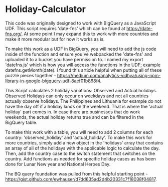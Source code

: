 # Holiday-Calculator

This code was originally designed to work with BigQuery as a JavaScript UDF. This script requires 'date-fns' which can be found at https://date-fns.org/. At some point I may expand this to work with more countries and make it more modular but for now it works as is.

To make this work as a UDF in BigQuery, you will need to add the js code inside of the function and ensure you've webpacked the 'date-fns' and uploaded it to a bucket you have permission to. I named my export 'datefns.js' which is how you will access the functions in the UDF; example datefns.getMonth(date). I found this article helpful when putting all of these puzzle pieces together - https://medium.com/analytics-vidhya/using-npm-library-in-google-bigquery-udf-8aef01b868f4.

This Script calculates 2 holiday variations: Observed and Actual holidays. Observed Holidays can only occur on weekdays and not all countries actually observe holidays. The Philippines and Lithuania for example do not have the day off if a holiday lands on the weekend. That is where the 'actual holiday' part comes in. In case there are businesses that do work weekends, the actual holiday returns true and can be filtered in the BigQuery table. 

To make this work with a table, you will need to add 2 columns for each country: 'observed_holiday' and 'actual_holiday'. To make this work for more countries, simply add a new object in the 'holidays' array that contains an array of all of the holidays with the applicable logic to calculate the day. Then, add the country case to the switch statement that switches on the country. Add functions as needed for specific holiday cases as has been done for Lunar New year and National Heroes Day.

The BQ query foundation was pulled from this helpful starting point - https://gist.github.com/ewhauser/d7dd635ad2d4b20331c7f18038f04817.
